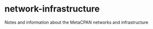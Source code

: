 network-infrastructure
======================

Notes and information about the MetaCPAN networks and infrastructure

